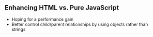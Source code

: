 ## Enhancing HTML vs. Pure JavaScript

* Hoping for a performance gain
* Better control child/parent relationships by using objects rather than strings



